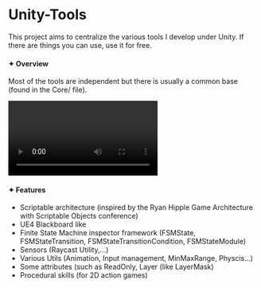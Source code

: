 # Unity-Tools
This project aims to centralize the various tools I develop under Unity. 
If there are things you can use, use it for free.

#### ✦ Overview
Most of the tools are independent but there is usually a common base (found in the Core/ file).

![](https://i.gyazo.com/c0c902c4b3d57020f6719952cb0d6609.mp4)

#### ✦ Features
* Scriptable architecture (inspired by the Ryan Hipple Game Architecture with Scriptable Objects conference)
* UE4 Blackboard like
* Finite State Machine inspector framework (FSMState, FSMStateTransition, FSMStateTransitionCondition, FSMStateModule)
* Sensors (Raycast Utility,...)
* Various Utils (Animation, Input management, MinMaxRange, Physcis...)
* Some attributes (such as ReadOnly, Layer (like LayerMask)
* Procedural skills (for 2D action games)
